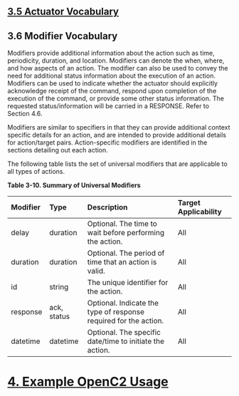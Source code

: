 ## [3.5 Actuator Vocabulary](3.5_actuators.md#35-actuator-vocabulary)

## 3.6 Modifier Vocabulary

Modifiers provide additional information about the action such as time, periodicity, duration, and location. Modifiers can denote the when, where, and how aspects of an action. The modifier can also be used to convey the need for additional status information about the execution of an action. Modifiers can be used to indicate whether the actuator should explicitly acknowledge receipt of the command, respond upon completion of the execution of the command, or provide some other status information. The requested status/information will be carried in a RESPONSE. Refer to Section 4.6.

Modifiers are similar to specifiers in that they can provide additional context specific details for an action, and are intended to provide additional details for action/target pairs. Action-specific modifiers are identified in the sections detailing out each action.

The following table lists the set of universal modifiers that are applicable to all types of actions.

**Table 3-10. Summary of Universal Modifiers**

| Modifier | Type | Description | Target Applicability | 
| :--- | :--- | :--- | :--- | 
| delay | duration | Optional. The time to wait before performing the action. | All | 
| duration | duration | Optional. The period of time that an action is valid. | All | 
| id | string | The unique identifier for the action. | All | 
| response | ack, status | Optional. Indicate the type of response required for the action. | All | 
| datetime | datetime | Optional. The specific date/time to initiate the action. | All | 

# [4. Example OpenC2 Usage](4.0_example-openc2-usage.md#4-example-openc2-usage)